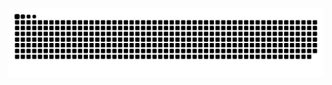 ![Snake animation](https://github.com/BasWijngaarden/BasWijngaarden/blob/output/github-contribution-grid-snake.svg)
